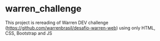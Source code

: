 # warren_challenge
This project is rereading of Warren DEV challenge (https://github.com/warrenbrasil/desafio-warren-web) using only HTML, CSS, Bootstrap and JS

